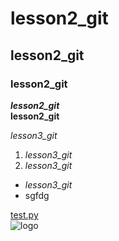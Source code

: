 # lesson2_git
## lesson2_git
### lesson2_git
***lesson2_git***<br/>
**lesson2_git**

_lesson3_git_

1. _lesson3_git_
2. _lesson3_git_

* _lesson3_git_
* sgfdg

[test.py](test.py)<br/>
![logo](https://avatars.mds.yandex.net/i?id=2ad00f6d6da86c36477f9a86aefc02107e2f256a-4474675-images-thumbs&n=13)
